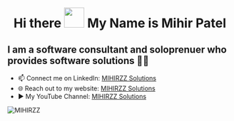 <h1 align="center">Hi there <img src="https://github.com/mitul3737/mitul3737/blob/main/Wave.gif" height="45px" width="45px"> My Name is Mihir Patel</h1>
<!--
**MIHIRZZ/MIHIRZZ** is a ✨ _special_ ✨ repository because its `README.md` (this file) appears on your GitHub profile.
-->

## I am a software consultant and soloprenuer who provides software solutions 👨‍💻
- 📫 Connect me on LinkedIn: [MIHIRZZ Solutions][LinkenIN]
- 🌐 Reach out to my website: [MIHIRZZ Solutions][Website]
- ▶️ My YouTube Channel: [MIHIRZZ Solutions][YouTube]

[Website]: https://mihirzzsolutions.com
[LinkenIN]: https://www.linkedin.com/in/mihirzzsolutions/
[YouTube]: https://www.youtube.com/@mihirzzsolutions
<p><img src="https://github-readme-stats.vercel.app/api/top-langs?username=MIHIRZZ&show_icons=true&locale=en&layout=compact" alt="MIHIRZZ" /></p>
